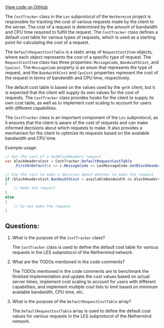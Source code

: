 [View code on GitHub](https://github.com/nethermindeth/nethermind/Nethermind.Network/P2P/Subprotocols/Les/CostTracker.cs)

The `CostTracker` class in the `Les` subprotocol of the `Nethermind` project is responsible for tracking the cost of various requests made by the client to the server. The cost of a request is determined by the amount of bandwidth and CPU time required to fulfill the request. The `CostTracker` class defines a default cost table for various types of requests, which is used as a starting point for calculating the cost of a request.

The `DefaultRequestCostTable` is a static array of `RequestCostItem` objects, where each object represents the cost of a specific type of request. The `RequestCostItem` class has three properties: `MessageCode`, `BandwidthCost`, and `CpuCost`. The `MessageCode` property is an enum that represents the type of request, and the `BandwidthCost` and `CpuCost` properties represent the cost of the request in terms of bandwidth and CPU time, respectively.

The default cost table is based on the values used by the `geth` client, but it is expected that the client will supply its own values for the cost of requests. The `CostTracker` class provides hooks for the client to supply its own cost table, as well as to implement cost scaling to account for users with different capabilities.

The `CostTracker` class is an important component of the `Les` subprotocol, as it ensures that the client is aware of the cost of requests and can make informed decisions about which requests to make. It also provides a mechanism for the client to optimize its requests based on the available bandwidth and CPU time.

Example usage:

```csharp
// Get the cost of a GetBlockHeaders request
var blockHeadersCost = CostTracker.DefaultRequestCostTable
    .FirstOrDefault(c => c.MessageCode == LesMessageCode.GetBlockHeaders);

// Use the cost to make a decision about whether to make the request
if (blockHeadersCost.BandwidthCost < availableBandwidth && blockHeadersCost.CpuCost < availableCpu)
{
    // Make the request
}
else
{
    // Do not make the request
}
```
## Questions: 
 1. What is the purpose of the `CostTracker` class?
    
    The `CostTracker` class is used to define the default cost table for various requests in the LES subprotocol of the Nethermind network.

2. What are the TODOs mentioned in the code comments?
    
    The TODOs mentioned in the code comments are to benchmark the finished implementation and update the cost values based on actual server times, implement cost scaling to account for users with different capabilities, and implement multiple cost lists to limit based on minimum available bandwidth, CPU time, etc.

3. What is the purpose of the `DefaultRequestCostTable` array?
    
    The `DefaultRequestCostTable` array is used to define the default cost values for various requests in the LES subprotocol of the Nethermind network.
